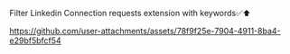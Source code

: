 Filter Linkedin Connection requests extension with keywords✅⬆️

https://github.com/user-attachments/assets/78f9f25e-7904-4911-8ba4-e29bf5bfcf54

